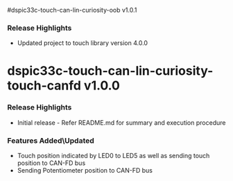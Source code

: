 #dspic33c-touch-can-lin-curiosity-oob v1.0.1

### Release Highlights

- Updated project to touch library version 4.0.0

# dspic33c-touch-can-lin-curiosity-touch-canfd v1.0.0

### Release Highlights

- Initial release - Refer README.md for summary and execution procedure

### Features Added\Updated

- Touch position indicated by LED0 to LED5 as well as sending touch position to CAN-FD bus
- Sending Potentiometer position to CAN-FD bus
